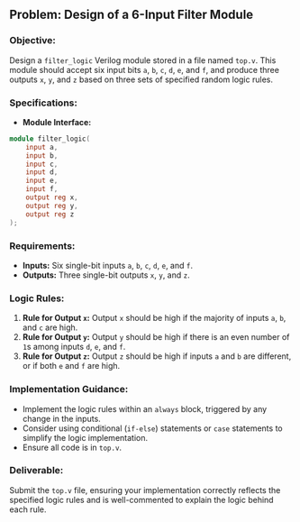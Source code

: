 ## Problem: Design of a 6-Input Filter Module

### Objective:
Design a `filter_logic` Verilog module stored in a file named `top.v`. This module should accept six input bits `a`, `b`, `c`, `d`, `e`, and `f`, and produce three outputs `x`, `y`, and `z` based on three sets of specified random logic rules.

### Specifications:
- **Module Interface:**
```verilog
module filter_logic(
    input a,
    input b,
    input c,
    input d,
    input e,
    input f,
    output reg x,
    output reg y,
    output reg z
);
```

### Requirements:
- **Inputs:** Six single-bit inputs `a`, `b`, `c`, `d`, `e`, and `f`.
- **Outputs:** Three single-bit outputs `x`, `y`, and `z`.

### Logic Rules:

1. **Rule for Output `x`:** Output `x` should be high if the majority of inputs `a`, `b`, and `c` are high.
2. **Rule for Output `y`:** Output `y` should be high if there is an even number of `1`s among inputs `d`, `e`, and `f`.
3. **Rule for Output `z`:** Output `z` should be high if inputs `a` and `b` are different, or if both `e` and `f` are high.

### Implementation Guidance:
- Implement the logic rules within an `always` block, triggered by any change in the inputs.
- Consider using conditional (`if-else`) statements or `case` statements to simplify the logic implementation.
- Ensure all code is in `top.v`.

### Deliverable:
Submit the `top.v` file, ensuring your implementation correctly reflects the specified logic rules and is well-commented to explain the logic behind each rule.
